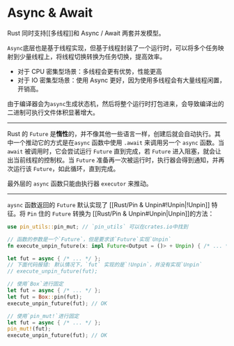 # Async & Await

Rust 同时支持[[多线程]]和 Async / Await 两套并发模型。

`Async`底层也是基于线程实现，但基于线程封装了一个运行时，可以将多个任务映射到少量线程上，将线程切换转换为任务切换，提高效率。

- 对于 CPU 密集型场景：多线程会更有优势，性能更高
- 对于 IO 密集型场景：使用 Async 更好，因为使用多线程会有大量线程闲置，开销高。

由于编译器会为`async`生成状态机，然后将整个运行时打包进来，会导致编译出的二进制可执行文件体积显著增大。

---

Rust 的 `Future` 是**惰性**的，并不像其他一些语言一样，创建后就会自动执行。其中一个推动它的方式是在`async` 函数中使用 `.await` 来调用另一个 `async` 函数。当 `await` 被调用时，它会尝试运行 `Future` 直到完成，若 `Future` 进入阻塞，就会让出当前线程的控制权。当 `Future` 准备再一次被运行时，执行器会得到通知，并再次运行该 `Future`，如此循环，直到完成。

最外层的 `async` 函数只能由执行器 `executor` 来推动。 

---

`aysnc` 函数返回的 `Future` 默认实现了 [[Rust/Pin & Unpin#!Unpin|!Unpin]] 特征。将 `Pin` 住的 `Future` 转换为 [[Rust/Pin & Unpin#Unpin|Unpin]]的方法：

```rust
use pin_utils::pin_mut; // `pin_utils` 可以在crates.io中找到

// 函数的参数是一个`Future`，但是要求该`Future`实现`Unpin`
fn execute_unpin_future(x: impl Future<Output = ()> + Unpin) { /* ... */ }

let fut = async { /* ... */ };
// 下面代码报错: 默认情况下，`fut` 实现的是`!Unpin`，并没有实现`Unpin`
// execute_unpin_future(fut);

// 使用`Box`进行固定
let fut = async { /* ... */ };
let fut = Box::pin(fut);
execute_unpin_future(fut); // OK

// 使用`pin_mut!`进行固定
let fut = async { /* ... */ };
pin_mut!(fut);
execute_unpin_future(fut); // OK
```
